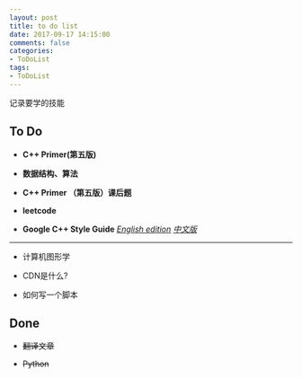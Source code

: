 ```yaml
---
layout: post
title: to do list
date: 2017-09-17 14:15:00
comments: false
categories:
- ToDoList
tags:
- ToDoList
---
```

记录要学的技能
<!--more-->

## To Do

+ **C++ Primer(第五版)**

+ **数据结构、算法**

+ **C++ Primer （第五版）课后题**

+ **leetcode**

+ **Google C++ Style Guide** [*English edition*](https://google.github.io/styleguide/cppguide.html)
[*中文版*](http://zh-google-styleguide.readthedocs.io/en/latest/contents/)

---

+ 计算机图形学

+ CDN是什么?

+ 如何写一个脚本


## Done

+ ~~翻译文章~~

+ ~~Python~~
